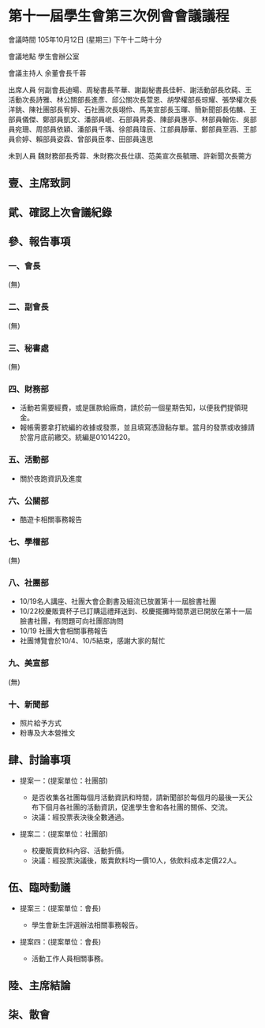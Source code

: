 第十一屆學生會第三次例會會議議程
===

會議時間	105年10月12日 (星期三) 下午十二時十分

會議地點	學生會辦公室

會議主持人	余董會長千蓉


出席人員	何副會長迪暘、周秘書長芊華、謝副秘書長佳軒、謝活動部長欣蒓、王活動次長詩雅、林公關部長進彥、邱公關次長萱恩、胡學權部長琮耀、張學權次長洋銚、陳社團部長宥婷、石社團次長翊伶、馬美宣部長玉暉、簡新聞部長佑麟、王部員儀傑、鄭部員凱文、潘部員岷、石部員昇委、陳部員惠亭、林部員翰佐、吳部員宛珊、周部員依穎、潘部員千瑀、徐部員瑋辰、江部員靜華、鄭部員至涵、王部員俞婷、賴部員姿霖、曾部員臣孝、田部員遠思

未到人員	魏財務部長秀蓉、朱財務次長仕祺、范美宣次長毓珊、許新聞次長薷方

## 壹、主席致詞
## 貮、確認上次會議紀錄
## 參、報告事項
### 一、會長

(無)

### 二、副會長

(無)

### 三、秘書處

(無)

### 四、財務部

- 活動若需要經費，或是匯款給廠商，請於前一個星期告知，以便我們提領現金。
- 報帳需要拿打統編的收據或發票，並且填寫憑證黏存單。當月的發票或收據請於當月底前繳交。統編是01014220。

### 五、活動部

- 關於夜跑資訊及進度

### 六、公關部

- 酷遊卡相關事務報告

### 七、學權部

(無)

### 八、社團部 

- 10/19名人講座、社團大會企劃書及細流已放置第十一屆臉書社團
- 10/22校慶販賣杯子已訂購這禮拜送到、校慶擺攤時間票選已開放在第十一屆臉書社團，有問題可向社團部詢問
- 10/19 社團大會相關事務報告
- 社團博覽會於10/4、10/5結束，感謝大家的幫忙

### 九、美宣部

(無)

### 十、新聞部

- 照片給予方式
- 粉專及大本營推文

## 肆、討論事項

- 提案一：(提案單位：社團部)
  - 是否收集各社團每個月活動資訊和時間，請新聞部於每個月的最後一天公布下個月各社團的活動資訊，促進學生會和各社團的關係、交流。
  - 決議：經投票表決後全數通過。

- 提案二：(提案單位：社團部)
  - 校慶販賣飲料內容、活動折價。
  - 決議：經投票決議後，販賣飲料均一價10人，依飲料成本定價22人。

## 伍、臨時動議

- 提案三：(提案單位：會長)
  - 學生會新生評選辦法相關事務報告。

- 提案四：(提案單位：會長)
  - 活動工作人員相關事務。

## 陸、主席結論

## 柒、散會
